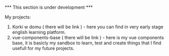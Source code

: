 *** This section is under development ***

My projects:

1. Korki w domu ( there will be link ) - here you can find in very early stage english learning platform.
2. vue-components-base ( there will be link ) - here is my vue components base, it is basicly my sandbox to learn, test and create things that I find usefull for my future projects.
